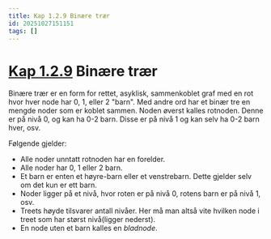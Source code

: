 ```yaml
---
title: Kap 1.2.9 Binære trær
id: 20251027151151
tags: []
---
```


# [Kap 1.2.9]([[20250818102829]]) Binære trær
Binære trær er en form for rettet, asyklisk, sammenkoblet graf med en rot hvor hver node har 0, 1, eller 2 "barn". Med andre ord har et binær tre en mengde noder som er koblet sammen. Noden øverst kalles rotnoden. Denne er på nivå 0, og kan ha 0-2 barn. Disse er på nivå 1 og kan selv ha 0-2 barn hver, osv.

Følgende gjelder:
- Alle noder unntatt rotnoden har en forelder.
- Alle noder har 0, 1 eller 2 barn.
- Et barn er enten et høyre-barn eller et venstrebarn. Dette gjelder selv om det kun er ett barn.
- Noder ligger på et nivå, hvor roten er på nivå 0, rotens barn er på nivå 1, osv.
- Treets høyde tilsvarer antall nivåer. Her må man altså vite hvilken node i treet som har størst nivå(ligger nederst).
- En node uten et barn kalles en _bladnode_.